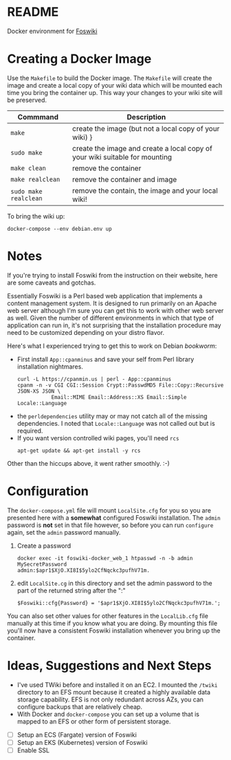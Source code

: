 # README

Docker environment for [Foswiki](https://foswiki.org/Home/WebHome)

# Creating a Docker Image

Use the `Makefile` to build the Docker image. The `Makefile` will
create the image and create a local copy of your wiki data which will
be mounted each time you bring the container up. This way your changes
to your wiki site will be preserved.

| Commmand | Description |
| -------- | ----------- |
| `make` | create the image (but not a local copy of your wiki) }
| `sudo make` | create the image and create a local copy of your wiki suitable for mounting |
| `make clean` |  remove the container |
| `make realclean` | remove the container and image |
| `sudo make realclean` | remove the contain, the image and your local wiki! |

To bring the wiki up:

```
docker-compose --env debian.env up
```

# Notes

If you're trying to install Foswiki from the instruction on their
website, here are some caveats and gotchas.

Essentially Foswiki is a Perl based web application that implements a
content management system.  It is designed to run primarily on an
Apache web server although I'm sure you can get this to work with
other web server as well. Given the number of different environments
in which that type of application can run in, it's not surprising that
the installation procedure may need to be customized depending on your
distro flavor.

Here's what I experienced trying to get this to work on Debian
_bookworm_:

* First install `App::cpanminus` and save your self from Perl library
installation nightmares.
  ````
  curl -L https://cpanmin.us | perl - App::cpanminus 
  cpanm -n -v CGI CGI::Session Crypt::PasswdMD5 File::Copy::Recursive JSON-XS JSON \
             Email::MIME Email::Address::XS Email::Simple Locale::Language
  ````
* the `perldependencies` utility may or may not catch all of the missing
  dependencies. I noted that `Locale::Language` was not called out but
  is required.
* If you want version controlled wiki pages, you'll need `rcs`
  ```
  apt-get update && apt-get install -y rcs
  ```

Other than the hiccups above, it went rather smoothly. :-)

# Configuration

The `docker-compose.yml` file will mount `LocalSite.cfg` for you so
you are presented here with a __somewhat__ configured Foswiki
installation.  The `admin` password is __not__ set in that file
however, so before you can run `configure` again, set the `admin`
password manually.

1. Create a password
   ```
   docker exec -it foswiki-docker_web_1 htpasswd -n -b admin MySecretPassword
   admin:$apr1$XjO.XI8I$5ylo2CfNqckc3pufhV71m.
   ```
2. edit `LocalSite.cg` in this directory and set the admin password to the
   part of the returned string after the ":"
   ```
   $Foswiki::cfg{Password} = '$apr1$XjO.XI8I$5ylo2CfNqckc3pufhV71m.';
   ```

You can also set other values for other features in the `LocalLib.cfg`
file manually at this time if you know what you are doing. By mounting
this file you'll now have a consistent Foswiki installation whenever
you bring up the container.

# Ideas, Suggestions and Next Steps

* I've used TWiki before and installed it on an EC2.  I mounted the
`/twiki` directory to an EFS mount because it created a highly
available data storage capability.  EFS is not only redundant across
AZs, you can configure backups that are relatively cheap.
* With Docker and `docker-compose` you can set up a volume that is
  mapped to an EFS or other form of persistent storage.
* [ ] Setup an ECS (Fargate) version of Foswiki
* [ ] Setup an EKS (Kubernetes) version of Foswiki
* [ ] Enable SSL
